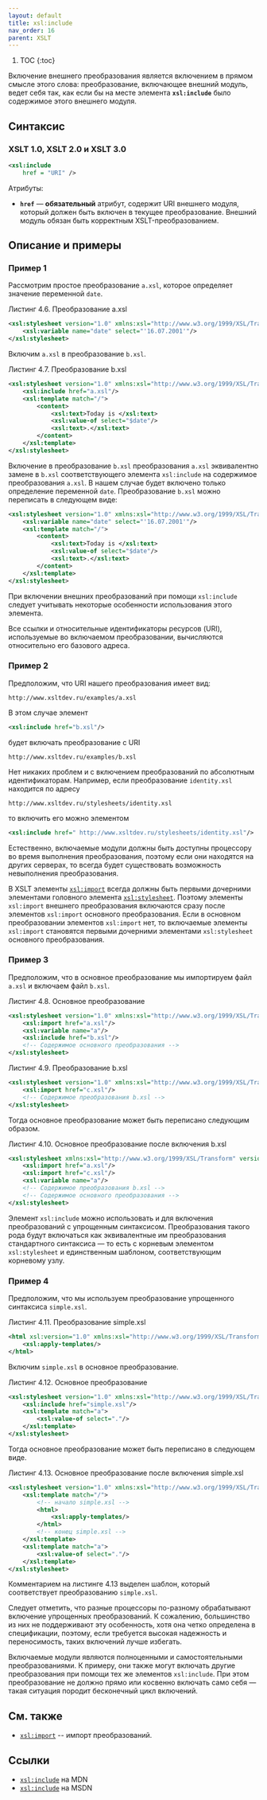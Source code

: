 ```yaml
---
layout: default
title: xsl:include
nav_order: 16
parent: XSLT
---
```


<!-- prettier-ignore -->
1. TOC
{:toc}

Включение внешнего преобразования является включением в прямом смысле этого слова: преобразование, включающее внешний модуль, ведет себя так, как если бы на месте элемента **`xsl:include`** было содержимое этого внешнего модуля.

## Синтаксис

### XSLT 1.0, XSLT 2.0 и XSLT 3.0

```xml
<xsl:include
    href = "URI" />
```

Атрибуты:

- **`href`** — **обязательный** атрибут, содержит URI внешнего модуля, который должен быть включен в текущее преобразование. Внешний модуль обязан быть корректным XSLT-преобразованием.

## Описание и примеры

### Пример 1

Рассмотрим простое преобразование `a.xsl`, которое определяет значение переменной `date`.

Листинг 4.6. Преобразование a.xsl

```xml
<xsl:stylesheet version="1.0" xmlns:xsl="http://www.w3.org/1999/XSL/Transform">
    <xsl:variable name="date" select="'16.07.2001'"/>
</xsl:stylesheet>
```

Включим `a.xsl` в преобразование `b.xsl`.

Листинг 4.7. Преобразование b.xsl

```xml
<xsl:stylesheet version="1.0" xmlns:xsl="http://www.w3.org/1999/XSL/Transform">
    <xsl:include href="a.xsl"/>
    <xsl:template match="/">
        <content>
            <xsl:text>Today is </xsl:text>
            <xsl:value-of select="$date"/>
            <xsl:text>.</xsl:text>
        </content>
    </xsl:template>
</xsl:stylesheet>
```

Включение в преобразование `b.xsl` преобразования `a.xsl` эквивалентно замене в `b.xsl` соответствующего элемента `xsl:include` на содержимое преобразования `a.xsl`. В нашем случае будет включено только определение переменной `date`. Преобразование `b.xsl` можно переписать в следующем виде:

```xml
<xsl:stylesheet version="1.0" xmlns:xsl="http://www.w3.org/1999/XSL/Transform">
    <xsl:variable name="date" select="'16.07.2001'"/>
    <xsl:template match="/">
        <content>
            <xsl:text>Today is </xsl:text>
            <xsl:value-of select="$date"/>
            <xsl:text>.</xsl:text>
        </content>
    </xsl:template>
</xsl:stylesheet>
```

При включении внешних преобразований при помощи `xsl:include` следует учитывать некоторые особенности использования этого элемента.

Все ссылки и относительные идентификаторы ресурсов (URI), используемые во включаемом преобразовании, вычисляются относительно его базового адреса.

### Пример 2

Предположим, что URI нашего преобразования имеет вид:

```
http://www.xsltdev.ru/examples/a.xsl
```

В этом случае элемент

```xml
<xsl:include href="b.xsl"/>
```

будет включать преобразование с URI

```
http://www.xsltdev.ru/examples/b.xsl
```

Нет никаких проблем и с включением преобразований по абсолютным идентификаторам. Например, если преобразование `identity.xsl` находится по адресу

```
http://www.xsltdev.ru/stylesheets/identity.xsl
```

то включить его можно элементом

```xml
<xsl:include href=" http://www.xsltdev.ru/stylesheets/identity.xsl"/>
```

Естественно, включаемые модули должны быть доступны процессору во время выполнения преобразования, поэтому если они находятся на других серверах, то всегда будет существовать возможность невыполнения преобразования.

В XSLT элементы [`xsl:import`](/xslt/xsl-import/) всегда должны быть первыми дочерними элементами головного элемента [`xsl:stylesheet`](/xslt/xsl-stylesheet/). Поэтому элементы `xsl:import` внешнего преобразования включаются сразу после элементов `xsl:import` основного преобразования. Если в основном преобразовании элементов `xsl:import` нет, то включаемые элементы `xsl:import` становятся первыми дочерними элементами `xsl:stylesheet` основного преобразования.

### Пример 3

Предположим, что в основное преобразование мы импортируем файл `a.xsl` и включаем файл `b.xsl`.

Листинг 4.8. Основное преобразование

```xml
<xsl:stylesheet version="1.0" xmlns:xsl="http://www.w3.org/1999/XSL/Transform">
    <xsl:import href="a.xsl"/>
    <xsl:variable name="a"/>
    <xsl:include href="b.xsl"/>
    <!-- Содержимое основного преобразования -->
</xsl:stylesheet>
```

Листинг 4.9. Преобразование b.xsl

```xml
<xsl:stylesheet version="1.0" xmlns:xsl="http://www.w3.org/1999/XSL/Transform">
    <xsl:import href="c.xsl"/>
    <!-- Содержимое преобразования b.xsl -->
</xsl:stylesheet>
```

Тогда основное преобразование может быть переписано следующим образом.

Листинг 4.10. Основное преобразование после включения b.xsl

```xml
<xsl:stylesheet xmlns:xsl="http://www.w3.org/1999/XSL/Transform" version="1.0">
    <xsl:import href="a.xsl"/>
    <xsl:import href="c.xsl"/>
    <xsl:variable name="a"/>
    <!-- Содержимое преобразования b.xsl -->
    <!-- Содержимое основного преобразования -->
</xsl:stylesheet>
```

Элемент `xsl:include` можно использовать и для включения преобразований с упрощенным синтаксисом. Преобразования такого рода будут включаться как эквивалентные им преобразования стандартного синтаксиса — то есть с корневым элементом `xsl:stylesheet` и единственным шаблоном, соответствующим корневому узлу.

### Пример 4

Предположим, что мы используем преобразование упрощенного синтаксиса `simple.xsl`.

Листинг 4.11. Преобразование simple.xsl

```xml
<html xsl:version="1.0" xmlns:xsl="http://www.w3.org/1999/XSL/Transform">
    <xsl:apply-templates/>
</html>
```

Включим `simple.xsl` в основное преобразование.

Листинг 4.12. Основное преобразование

```xml
<xsl:stylesheet version="1.0" xmlns:xsl="http://www.w3.org/1999/XSL/Transform">
    <xsl:include href="simple.xsl"/>
    <xsl:template match="a">
        <xsl:value-of select="."/>
    </xsl:template>
</xsl:stylesheet>
```

Тогда основное преобразование может быть переписано в следующем виде.

Листинг 4.13. Основное преобразование после включения simple.xsl

```xml
<xsl:stylesheet version="1.0" xmlns:xsl="http://www.w3.org/1999/XSL/Transform">
    <xsl:template match="/">
        <!-- начало simple.xsl -->
        <html>
            <xsl:apply-templates/>
        </html>
        <!-- конец simple.xsl -->
    </xsl:template>
    <xsl:template match="a">
        <xsl:value-of select="."/>
    </xsl:template>
</xsl:stylesheet>
```

Комментарием на листинге 4.13 выделен шаблон, который соответствует преобразованию `simple.xsl`.

Следует отметить, что разные процессоры по-разному обрабатывают включение упрощенных преобразований. К сожалению, большинство из них не поддерживают эту особенность, хотя она четко определена в спецификации, поэтому, если требуется высокая надежность и переносимость, таких включений лучше избегать.

Включаемые модули являются полноценными и самостоятельными преобразованиями. К примеру, они также могут включать другие преобразования при помощи тех же элементов `xsl:include`. При этом преобразование не должно прямо или косвенно включать само себя — такая ситуация породит бесконечный цикл включений.

## См. также

- [`xsl:import`](/xslt/xsl-import/) -- импорт преобразований.

## Ссылки

- [`xsl:include`](https://developer.mozilla.org/en/XSLT/include) на MDN
- [`xsl:include`](https://msdn.microsoft.com/en-us/library/ms256094.aspx) на MSDN
